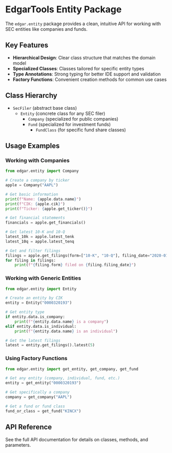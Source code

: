 # EdgarTools Entity Package

The `edgar.entity` package provides a clean, intuitive API for working with SEC entities like companies and funds.

## Key Features

- **Hierarchical Design**: Clear class structure that matches the domain model
- **Specialized Classes**: Classes tailored for specific entity types
- **Type Annotations**: Strong typing for better IDE support and validation
- **Factory Functions**: Convenient creation methods for common use cases

## Class Hierarchy

- `SecFiler` (abstract base class)
  - `Entity` (concrete class for any SEC filer)
    - `Company` (specialized for public companies)
    - `Fund` (specialized for investment funds)
      - `FundClass` (for specific fund share classes)

## Usage Examples

### Working with Companies

```python
from edgar.entity import Company

# Create a company by ticker
apple = Company("AAPL")

# Get basic information
print(f"Name: {apple.data.name}")
print(f"CIK: {apple.cik}")
print(f"Ticker: {apple.get_ticker()}")

# Get financial statements
financials = apple.get_financials()

# Get latest 10-K and 10-Q
latest_10k = apple.latest_tenk
latest_10q = apple.latest_tenq

# Get and filter filings
filings = apple.get_filings(form=["10-K", "10-Q"], filing_date="2020-01-01:")
for filing in filings:
    print(f"{filing.form} filed on {filing.filing_date}")
```

### Working with Generic Entities

```python
from edgar.entity import Entity

# Create an entity by CIK
entity = Entity("0000320193")

# Get entity type
if entity.data.is_company:
    print(f"{entity.data.name} is a company")
elif entity.data.is_individual:
    print(f"{entity.data.name} is an individual")

# Get the latest filings
latest = entity.get_filings().latest(5)
```

### Using Factory Functions

```python
from edgar.entity import get_entity, get_company, get_fund

# Get any entity (company, individual, fund, etc.)
entity = get_entity("0000320193")

# Get specifically a company
company = get_company("AAPL")

# Get a fund or fund class
fund_or_class = get_fund("KINCX")
```

## API Reference

See the full API documentation for details on classes, methods, and parameters.